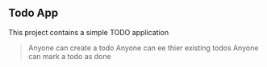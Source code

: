 ## Todo App
This project contains a simple TODO application
> Anyone can create a todo
> Anyone can ee thier existing todos
> Anyone can mark a todo as done
